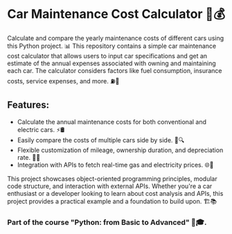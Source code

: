 # Car Maintenance Cost Calculator 🚗💰

Calculate and compare the yearly maintenance costs of different cars using this Python project. 📊 This repository contains a simple car maintenance cost calculator that allows users to input car specifications and get an estimate of the annual expenses associated with owning and maintaining each car. The calculator considers factors like fuel consumption, insurance costs, service expenses, and more. ⛽🔧

## Features:

- Calculate the annual maintenance costs for both conventional and electric cars. ⚡🛢️
- Easily compare the costs of multiple cars side by side. 🚙🔍
- Flexible customization of mileage, ownership duration, and depreciation rate. 🔄🔢
- Integration with APIs to fetch real-time gas and electricity prices. 🌐📡

This project showcases object-oriented programming principles, modular code structure, and interaction with external APIs. Whether you're a car enthusiast or a developer looking to learn about cost analysis and APIs, this project provides a practical example and a foundation to build upon. 🏗️📚

### Part of the course "Python: from Basic to Advanced" 🐍🎓.
